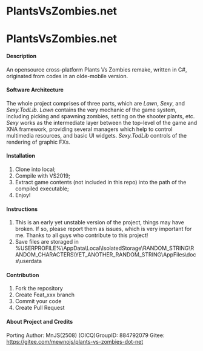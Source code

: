 # PlantsVsZombies.net

# PlantsVsZombies.net

#### Description
An opensource cross-platform Plants Vs Zombies remake, written in C#, originated from codes in an olde-mobile version.

#### Software Architecture
The whole project comprises of three parts, which are *Lawn*, *Sexy*, and *Sexy.TodLib*.
*Lawn* contains the very mechanic of the game system, including picking and spawning zombies, setting on the shooter plants, etc.
*Sexy* works as the intermediate layer between the top-level of the game and XNA framework, providing several managers which help to control multimedia resources, and basic UI widgets.
*Sexy.TodLib* controls of the rendering of graphic FXs.

#### Installation

1.  Clone into local;
2.	Compile with VS2019;
3.	Extract game contents (not included in this repo) into the path of the compiled executable;
4.	Enjoy!

#### Instructions

1.  This is an early yet unstable version of the project, things may have broken. If so, please report them as issues, which is very important for me. Thanks to all guys who contribute to this project!
2.	Save files are storaged in %USERPROFILE%\AppData\Local\IsolatedStorage\RANDOM_STRING\RANDOM_CHARACTERS\YET_ANOTHER_RANDOM_STRING\AppFiles\docs\userdata

#### Contribution

1.  Fork the repository
2.  Create Feat_xxx branch
3.  Commit your code
4.  Create Pull Request

#### About Project and Credits

Porting Author: MnJS(2508)
(OICQ)GroupID: 884792079
Gitee: https://gitee.com/mewnojs/plants-vs-zombies-dot-net
